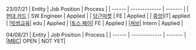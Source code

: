 23/07/21
| Entity | Job Position  | Process | 
| ------ | ------------- | ------- |
| [현대 카드](https://www.careerhyundai.com:1003/_service/hyundaicard/apply_site/apply/recruit_default.asp?recruit_idx=1062&view_type=%EC%8B%A0%EC%9E%85) | SW Engineer  | Applied |
| [당근마켓](https://team.daangn.com/jobs/4298115003/?fbclid=IwAR23tLuEjPH9FuFgf6Qi08fvN_KRtcdJjwvd4izR6c7BTWqHLd7gkaN-jZE) | FE  | Applied | 
| [중앙](http://recruit.joongang.co.kr/recruitNotice/RecruitNotice.do?fbclid=IwAR1yZO241AHa9U77mRUQugPH0B_0jyf0-kRDIPZoE59rmtIcUVXvxBb7fzw)|IT| applied |
|[빗썸교육](https://m.saramin.co.kr/job-search/view?rec_idx=40669190&is_apply_statics_auto_focus=&fbclid=IwAR3YaI6MVTvGx6cmKF_vHWS_XYfdrPCD-blDFN7RlNVwG6-ojbBiQEXNLAw)| edu | Applied |
|[토스 페이](https://recruit.tosspayments.com/2021?fbclid=IwAR2VV18AFD36sctk-8XrRXPbo8AQ06_qPpalnR0cgYTF1JRl55AvDML91pU&job=frontend-developer)| FE | Applied |
|[쳐브](https://chubb.applyin.co.kr/jobs/1259?fbclid=IwAR3MCZsff_LiQ3e3-NNnGNMQjTTQV7EvMJAGZyWaijTEVf4zwzYxEeD-MQ4)| Intern | Applied |



04/08/21
| Entity | Job Position  | Process | 
| ------ | ------------- | ------- |
|[MBC](https://recruit.mbc.co.kr:1004/apply_site/recruit/view)| OPEN | NOT YET|
